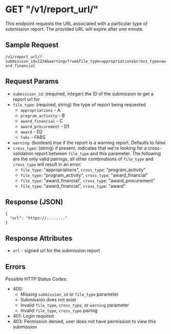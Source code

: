 # GET "/v1/report\_url/"
This endpoint requests the URL associated with a particular type of submission report. The provided URL will expire after one minute.

## Sample Request
`/v1/report_url/?submission_id=1234&warning=True&file_type=appropriations&cross_type=award_financial`

## Request Params
- `submission_id`: (required, integer) the ID of the submission to get a report url for
- `file_type`: (required, string) the type of report being requested
    - `appropriations` - A
    - `program_activity` - B
    - `award_financial` - C
    - `award_procurement` - D1
    - `award` - D2
    - `fabs` - FABS
- `warning`: (boolean) true if the report is a warning report. Defaults to false
- `cross_type`: (string) if present, indicates that we're looking for a cross-validation report between `file_type` and this parameter. The following are the only valid pairings, all other combinations of `file_type` and `cross_type` will result in an error:
    - `file_type`: "appropriations", `cross_type`: "program\_activity"
    - `file_type`: "program\_activity", `cross_type`: "award\_financial"
    - `file_type`: "award\_financial", `cross_type`: "award\_procurement"
    - `file_type`: "award\_financial", `cross_type`: "award" 

## Response (JSON)

```
{
  "url": "https://........"
}
```

## Response Attributes
- `url` - signed url for the submission report

## Errors
Possible HTTP Status Codes:

- 400:
    - Missing `submission_id` or `file_type` parameter
    - Submission does not exist
    - Invalid `file_type`, `cross_type`, or `warning` parameter
    - Invalid `file_type`, `cross_type` pairing
- 401: Login required
- 403: Permission denied, user does not have permission to view this submission